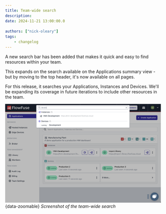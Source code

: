 ```yaml
---
title: Team-wide search
description: 
date: 2024-11-21 13:00:00.0

authors: ["nick-oleary"]
tags:
    - changelog
---
```


A new search bar has been added that makes it quick and easy to find resources within your team.

This expands on the search available on the Applications summary view - but by moving to the top header, it's now available on all pages.

For this release, it searches your Applications, Instances and Devices. We'll be expanding its coverage in future iterations to include other resources in the team.

![Screenshot of the team-wide search](./images/screenshot-search.png){data-zoomable}
_Screenshot of the team-wide search_
